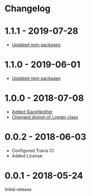 # Changelog

# 1.1.1 - 2019-07-28

- [Updated npm packages](https://github.com/nekonomokochan/aws-lambda-node-logger/issues/37)

# 1.1.0 - 2019-06-01

- [Updated npm packages](https://github.com/nekonomokochan/aws-lambda-node-logger/issues/35)

# 1.0.0 - 2018-07-08

- [Added SlackNotifier](https://github.com/nekonomokochan/aws-lambda-node-logger/pull/28)
- [Changed design of Logger class](https://github.com/nekonomokochan/aws-lambda-node-logger/pull/30)

# 0.0.2 - 2018-06-03

- Configured Travis CI
- Added License

# 0.0.1 - 2018-05-24

Initial release
